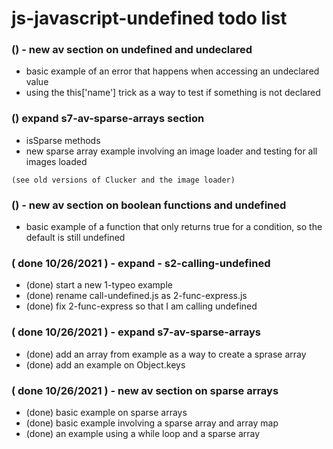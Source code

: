 # js-javascript-undefined todo list

### () - new av section on undefined and undeclared
* basic example of an error that happens when accessing an undeclared value
* using the this['name'] trick as a way to test if something is not declared

### () expand s7-av-sparse-arrays section
* isSparse methods
* new sparse array example involving an image loader and testing for all images loaded
```
(see old versions of Clucker and the image loader)
```

### () - new av section on boolean functions and undefined
* basic example of a function that only returns true for a condition, so the default is still undefined

### ( done 10/26/2021 ) - expand - s2-calling-undefined
* (done) start a new 1-typeo example
* (done) rename call-undefined.js as 2-func-express.js
* (done) fix 2-func-express so that I am calling undefined

### ( done 10/26/2021 ) - expand s7-av-sparse-arrays
* (done) add an array from example as a way to create a sprase array
* (done) add an example on Object.keys

### ( done 10/26/2021 ) - new av section on sparse arrays
* (done) basic example on sparse arrays
* (done) basic example involving a sparse array and array map
* (done) an example using a while loop and a sparse array

